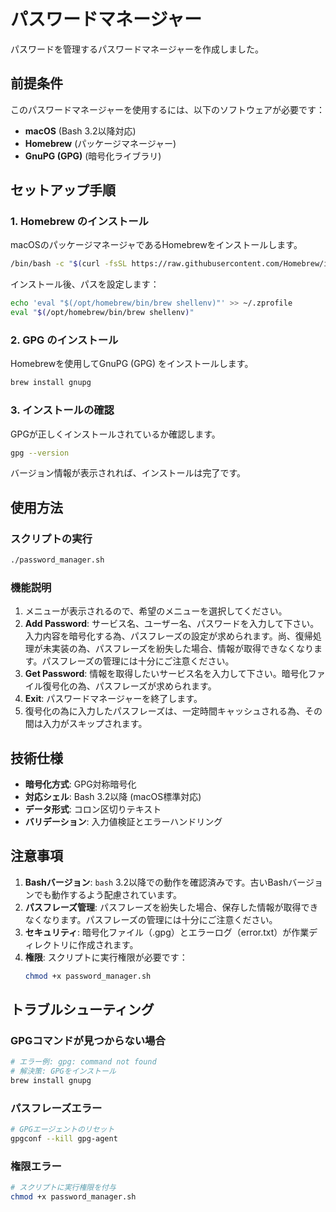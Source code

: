 # パスワードマネージャー
パスワードを管理するパスワードマネージャーを作成しました。

## 前提条件
このパスワードマネージャーを使用するには、以下のソフトウェアが必要です：

- **macOS** (Bash 3.2以降対応)
- **Homebrew** (パッケージマネージャー)
- **GnuPG (GPG)** (暗号化ライブラリ)

## セットアップ手順

### 1. Homebrew のインストール
macOSのパッケージマネージャであるHomebrewをインストールします。

```bash
/bin/bash -c "$(curl -fsSL https://raw.githubusercontent.com/Homebrew/install/HEAD/install.sh)"
```

インストール後、パスを設定します：
```bash
echo 'eval "$(/opt/homebrew/bin/brew shellenv)"' >> ~/.zprofile
eval "$(/opt/homebrew/bin/brew shellenv)"
```

### 2. GPG のインストール
Homebrewを使用してGnuPG (GPG) をインストールします。

```bash
brew install gnupg
```

### 3. インストールの確認
GPGが正しくインストールされているか確認します。

```bash
gpg --version
```

バージョン情報が表示されれば、インストールは完了です。

## 使用方法

### スクリプトの実行
```bash
./password_manager.sh
```

### 機能説明
1. メニューが表示されるので、希望のメニューを選択してください。
2. **Add Password**: サービス名、ユーザー名、パスワードを入力して下さい。
   入力内容を暗号化する為、パスフレーズの設定が求められます。尚、復帰処理が未実装の為、パスフレーズを紛失した場合、情報が取得できなくなります。パスフレーズの管理には十分にご注意ください。
3. **Get Password**: 情報を取得したいサービス名を入力して下さい。暗号化ファイル復号化の為、パスフレーズが求められます。
4. **Exit**: パスワードマネージャーを終了します。
5. 復号化の為に入力したパスフレーズは、一定時間キャッシュされる為、その間は入力がスキップされます。

## 技術仕様
- **暗号化方式**: GPG対称暗号化
- **対応シェル**: Bash 3.2以降 (macOS標準対応)
- **データ形式**: コロン区切りテキスト
- **バリデーション**: 入力値検証とエラーハンドリング

## 注意事項
1. **Bashバージョン**: `bash` 3.2以降での動作を確認済みです。古いBashバージョンでも動作するよう配慮されています。
2. **パスフレーズ管理**: パスフレーズを紛失した場合、保存した情報が取得できなくなります。パスフレーズの管理には十分にご注意ください。
3. **セキュリティ**: 暗号化ファイル（.gpg）とエラーログ（error.txt）が作業ディレクトリに作成されます。
4. **権限**: スクリプトに実行権限が必要です：
   ```bash
   chmod +x password_manager.sh
   ```

## トラブルシューティング

### GPGコマンドが見つからない場合
```bash
# エラー例: gpg: command not found
# 解決策: GPGをインストール
brew install gnupg
```

### パスフレーズエラー
```bash
# GPGエージェントのリセット
gpgconf --kill gpg-agent
```

### 権限エラー
```bash
# スクリプトに実行権限を付与
chmod +x password_manager.sh
```
